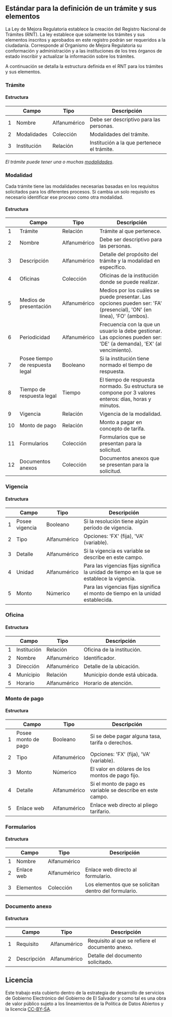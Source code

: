 

## Estándar para la definición de un trámite y sus elementos

La Ley de Mejora Regulatoria establece la creación del Registro Nacional de Trámites (RNT). La ley establece que solamente los trámites y sus elementos inscritos y aprobados en este registro podrán ser requeridos a la ciudadanía. Corresponde al Organismo de Mejora Regulatoria su conformación y administración y a las instituciones de los tres órganos de estado inscribir y actualizar la información sobre los trámites.

A continuación se detalla la estructura definida en el RNT para los trámites y sus elementos.

### Trámite
#### Estructura
<table>
  <thead>
    <th></th>
    <th>Campo</th>
    <th>Tipo</th>
    <th>Descripción</th>
  </thead>
  <tbody>
    <tr>
      <td>1</td>
      <td>Nombre</td>
      <td>Alfanumérico</td>
      <td>Debe ser descriptivo para las personas.</td>
    </tr>
    <tr>
      <td>2</td>
      <td>Modalidades</td>
      <td>Colección</td>
      <td>Modalidades del trámite.</td>
    </tr>
    <tr>
      <td>3</td>
      <td>Institución</td>
      <td>Relación</td>
      <td>Institución a la que pertenece el trámite.</td>
    </tr>
  </tbody>
</table>

*El trámite puede tener una o muchas [modalidades](#modalidad)*.

### Modalidad
Cada trámite tiene las modalidades necesarias basadas en los requisitos solicitados para los diferentes procesos. Si cambia un solo requisito es necesario identificar ese proceso como otra modalidad.

#### Estructura
<table>
  <thead>
    <th></th>
    <th>Campo</th>
    <th>Tipo</th>
    <th>Descripción</th>
  </thead>
  <tbody>
    <tr>
      <td>1</td>
      <td>Trámite</td>
      <td>Relación</td>
      <td>Trámite al que pertenece.</td>
    </tr>
    <tr>
      <td>2</td>
      <td>Nombre</td>
      <td>Alfanumérico</td>
      <td>Debe ser descriptivo para las personas.</td>
    </tr>
    <tr>
      <td>3</td>
      <td>Descripción</td>
      <td>Alfanumérico</td>
      <td>Detalle del propósito del trámite y la modalidad en específico.</td>
    </tr>
    <tr>
      <td>4</td>
      <td>Oficinas</td>
      <td>Colección</td>
      <td>Oficinas de la institución donde se puede realizar.</td>
    </tr>
    <tr>
      <td>5</td>
      <td>Medios de presentación</td>
      <td>Alfanumérico</td>
      <td>Medios por los cuáles se puede presentar. Las opciones pueden ser: 'FA' (presencial), 'ON' (en línea), 'FO' (ambos).</td>
    </tr>
    <tr>
      <td>6</td>
      <td>Periodicidad</td>
      <td>Alfanumérico</td>
      <td>Frecuencia con la que un usuario la debe gestionar. Las opciones pueden ser: 'DE' (a demanda), 'EX' (al vencimiento).</td>
    </tr>
    <tr>
      <td>7</td>
      <td>Posee tiempo de respuesta legal</td>
      <td>Booleano</td>
      <td>Si la institución tiene normado el tiempo de respuesta.</td>
    </tr>
    <tr>
      <td>8</td>
      <td>Tiempo de respuesta legal</td>
      <td>Tiempo</td>
      <td>El tiempo de respuesta normado. Su estructura se compone por 3 valores enteros: días, horas y minutos.</td>
    </tr>
    <tr>
      <td>9</td>
      <td>Vigencia</td>
      <td>Relación</td>
      <td>Vigencia de la modalidad.</td>
    </tr>
    <tr>
      <td>10</td>
      <td>Monto de pago</td>
      <td>Relación</td>
      <td>Monto a pagar en concepto de tarifa.</td>
    </tr>
    <tr>
      <td>11</td>
      <td>Formularios</td>
      <td>Colección</td>
      <td>Formularios que se presentan para la solicitud.</td>
    </tr>
    <tr>
      <td>12</td>
      <td>Documentos anexos</td>
      <td>Colección</td>
      <td>Documentos anexos que se presentan para la solicitud.</td>
    </tr>
  </tbody>
</table>

### Vigencia
#### Estructura
<table>
  <thead>
    <th></th>
    <th>Campo</th>
    <th>Tipo</th>
    <th>Descripción</th>
  </thead>
  <tbody>
    <tr>
      <td>1</td>
      <td>Posee vigencia</td>
      <td>Booleano</td>
      <td>Si la resolución tiene algún período de vigencia.</td>
    </tr>
    <tr>
      <td>2</td>
      <td>Tipo</td>
      <td>Alfanumérico</td>
      <td>Opciones: 'FX' (fija), 'VA' (variable).</td>
    </tr>
    <tr>
      <td>3</td>
      <td>Detalle</td>
      <td>Alfanumérico</td>
      <td>Si la vigencia es variable se describe en este campo.</td>
    </tr>
    <tr>
      <td>4</td>
      <td>Unidad</td>
      <td>Alfanumérico</td>
      <td>Para las vigencias fijas significa la unidad de tiempo en la que se establece la vigencia.</td>
    </tr>
    <tr>
      <td>5</td>
      <td>Monto</td>
      <td>Númerico</td>
      <td>Para las vigencias fijas significa el monto de tiempo en la unidad establecida.</td>
    </tr>
  </tbody>
</table>

### Oficina
#### Estructura
<table>
  <thead>
    <th></th>
    <th>Campo</th>
    <th>Tipo</th>
    <th>Descripción</th>
  </thead>
  <tbody>
    <tr>
      <td>1</td>
      <td>Institución</td>
      <td>Relación</td>
      <td>Oficina de la institución.</td>
    </tr>
    <tr>
      <td>2</td>
      <td>Nombre</td>
      <td>Alfanumérico</td>
      <td>Identificador.</td>
    </tr>
    <tr>
      <td>3</td>
      <td>Dirección</td>
      <td>Alfanumérico</td>
      <td>Detalle de la ubicación.</td>
    </tr>
    <tr>
      <td>4</td>
      <td>Municipio</td>
      <td>Relación</td>
      <td>Municipio donde está ubicada.</td>
    </tr>
    <tr>
      <td>5</td>
      <td>Horario</td>
      <td>Alfanumérico</td>
      <td>Horario de atención.</td>
    </tr>
  </tbody>
</table>

### Monto de pago
#### Estructura
<table>
  <thead>
    <th></th>
    <th>Campo</th>
    <th>Tipo</th>
    <th>Descripción</th>
  </thead>
  <tbody>
    <tr>
      <td>1</td>
      <td>Posee monto de pago</td>
      <td>Booleano</td>
      <td>Si se debe pagar alguna tasa, tarifa o derechos.</td>
    </tr>
    <tr>
      <td>2</td>
      <td>Tipo</td>
      <td>Alfanumérico</td>
      <td>Opciones: 'FX' (fija), 'VA' (variable).</td>
    </tr>
    <tr>
      <td>3</td>
      <td>Monto</td>
      <td>Númerico</td>
      <td>El valor en dólares de los montos de pago fijo.</td>
    </tr>
    <tr>
      <td>4</td>
      <td>Detalle</td>
      <td>Alfanumérico</td>
      <td>Si el monto de pago es variable se describe en este campo.</td>
    </tr>
    <tr>
      <td>5</td>
      <td>Enlace web</td>
      <td>Alfanumérico</td>
      <td>Enlace web directo al pliego tarifario.</td>
    </tr>
  </tbody>
</table>

### Formularios
#### Estructura
<table>
  <thead>
    <th></th>
    <th>Campo</th>
    <th>Tipo</th>
    <th>Descripción</th>
  </thead>
  <tbody>
    <tr>
      <td>1</td>
      <td>Nombre</td>
      <td>Alfanumérico</td>
      <td></td>
    </tr>
    <tr>
      <td>2</td>
      <td>Enlace web</td>
      <td>Alfanumérico</td>
      <td>Enlace web directo al formulario.</td>
    </tr>
    <tr>
      <td>3</td>
      <td>Elementos</td>
      <td>Colección</td>
      <td>Los elementos que se solicitan dentro del formulario.</td>
    </tr>
  </tbody>
</table>

### Documento anexo
#### Estructura
<table>
  <thead>
    <th></th>
    <th>Campo</th>
    <th>Tipo</th>
    <th>Descripción</th>
  </thead>
  <tbody>
    <tr>
      <td>1</td>
      <td>Requisito</td>
      <td>Alfanumérico</td>
      <td>Requisito al que se refiere el documento anexo.</td>
    </tr>
    <tr>
      <td>2</td>
      <td>Descripción</td>
      <td>Alfanumérico</td>
      <td>Detalle del documento solicitado.</td>
    </tr>
  </tbody>
</table>
  
## Licencia

Este trabajo esta cubierto dentro de la estrategia de desarrollo de servicios de Gobierno Electrónico del Gobierno de El Salvador y como tal es una obra de valor público sujeto a los lineamientos de la Política de Datos Abiertos y la licencia [CC-BY-SA](https://creativecommons.org/licenses/by-sa/3.0/deed.es).  
